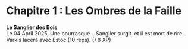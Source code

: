 # Chapitre 1 : Les Ombres de la Faille  

**Le Sanglier des Bois**  
Le 04 April 2025, Une bourrasque... Sanglier surgit. et il est mort de rire Varkis lacéra avec Estoc (10 reps). (+8 XP)  
<!-- Key: 20250404-001 -->  
